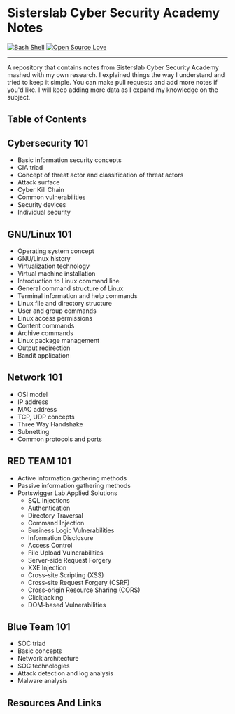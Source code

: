 # Sisterslab Cyber Security Academy Notes

[![Bash Shell](https://badges.frapsoft.com/bash/v1/bash.png?v=103)](https://github.com/ellerbrock/open-source-badges/)
[![Open Source Love](https://badges.frapsoft.com/os/v2/open-source.svg?v=103)](https://github.com/ellerbrock/open-source-badges/)

<hr/>
A repository that contains notes from Sisterslab Cyber Security Academy mashed with my own research. I explained things the way I understand and tried to keep it simple. You can make pull requests and add more notes if you'd like. I will keep adding more data as I expand my knowledge on the subject. 
<br>


## Table of Contents
## Cybersecurity 101 
 - Basic information security concepts 
 - CIA triad 
 - Concept of threat actor and classification of threat actors 
 - Attack surface 
 - Cyber Kill Chain 
 - Common vulnerabilities 
 - Security devices 
 - Individual security
   
## GNU/Linux 101 
 - Operating system concept 
 - GNU/Linux history 
 - Virtualization technology 
 - Virtual machine installation 
 - Introduction to Linux command line 
 - General command structure of Linux 
 - Terminal information and help commands 
 - Linux file and directory structure 
 - User and group commands 
 - Linux access permissions 
 - Content commands 
 - Archive commands 
 - Linux package management 
 - Output redirection 
 - Bandit application
   
## Network 101 
 - OSI model 
 - IP address 
 - MAC address 
 - TCP, UDP concepts 
 - Three Way Handshake 
 - Subnetting 
 - Common protocols and ports
   
## RED TEAM 101
 - Active information gathering methods 
 - Passive information gathering methods 
 - Portswigger Lab Applied Solutions 
   - SQL Injections 
   - Authentication 
   - Directory Traversal 
   - Command Injection 
   - Business Logic Vulnerabilities 
   - Information Disclosure 
   - Access Control 
   - File Upload Vulnerabilities 
   - Server-side Request Forgery 
   - XXE Injection 
   - Cross-site Scripting (XSS) 
   - Cross-site Request Forgery (CSRF) 
   - Cross-origin Resource Sharing (CORS) 
   - Clickjacking 
   - DOM-based Vulnerabilities
     
## Blue Team 101 
 - SOC triad 
 - Basic concepts 
 - Network architecture 
 - SOC technologies 
 - Attack detection and log analysis 
 - Malware analysis
 




## Resources And Links
